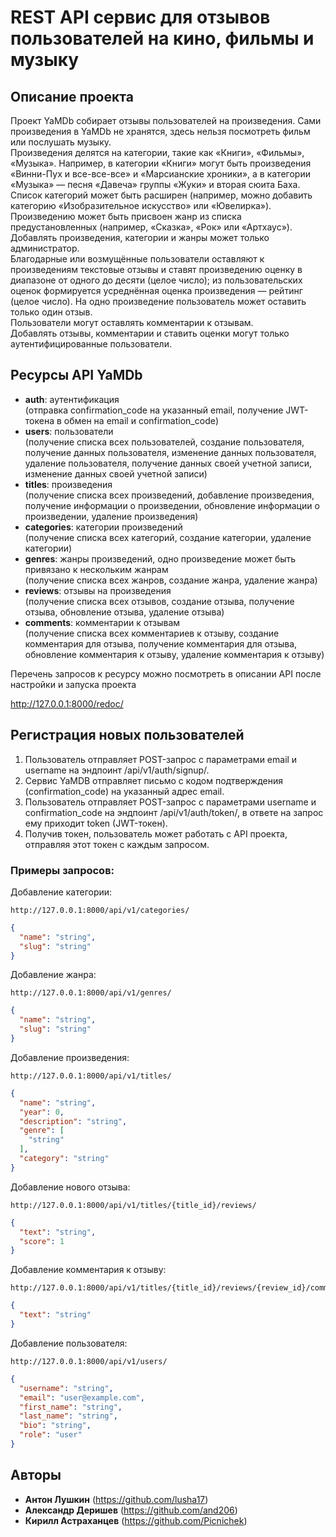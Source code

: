 # REST API сервис для отзывов пользователей на кино, фильмы и музыку

## Описание проекта

Проект YaMDb собирает отзывы пользователей на произведения. Сами произведения в YaMDb не хранятся, здесь нельзя посмотреть фильм или послушать музыку.<br>
Произведения делятся на категории, такие как «Книги», «Фильмы», «Музыка». Например, в категории «Книги» могут быть произведения «Винни-Пух и все-все-все» и «Марсианские хроники», а в категории «Музыка» — песня «Давеча» группы «Жуки» и вторая сюита Баха. Список категорий может быть расширен (например, можно добавить категорию «Изобразительное искусство» или «Ювелирка»).<br>
Произведению может быть присвоен жанр из списка предустановленных (например, «Сказка», «Рок» или «Артхаус»). 
Добавлять произведения, категории и жанры может только администратор.<br>
Благодарные или возмущённые пользователи оставляют к произведениям текстовые отзывы и ставят произведению оценку в диапазоне от одного до десяти (целое число); из пользовательских оценок формируется усреднённая оценка произведения — рейтинг (целое число). На одно произведение пользователь может оставить только один отзыв.<br>
Пользователи могут оставлять комментарии к отзывам.<br>
Добавлять отзывы, комментарии и ставить оценки могут только аутентифицированные пользователи.<br>

## Ресурсы API YaMDb

- **auth**: аутентификация<br>
  (отправка confirmation_code на указанный email, получение JWT-токена в обмен на email и confirmation_code)
- **users**: пользователи<br>
  (получение списка всех пользователей, создание пользователя, получение данных пользователя, изменение данных пользователя, удаление пользователя, получение данных своей учетной записи, изменение данных своей учетной записи)
- **titles**: произведения<br>
  (получение списка всех произведений, добавление произведения, получение информации о произведении, обновление информации о произведении, удаление произведения)
- **categories**: категории произведений<br>
  (получение списка всех категорий, создание категории, удаление категории)
- **genres**: жанры произведений, одно произведение может быть привязано к нескольким жанрам<br>
  (получение списка всех жанров, создание жанра, удаление жанра)
- **reviews**: отзывы на произведения<br>
  (получение списка всех отзывов, создание отзыва, получение отзыва, обновление отзыва, удаление отзыва)
- **comments**: комментарии к отзывам<br>
  (получение списка всех комментариев к отзыву, создание комментария для отзыва, получение комментария для отзыва, обновление комментария к отзыву, удаление комментария к отзыву)

Перечень запросов к ресурсу можно посмотреть в описании API после настройки и запуска проекта

http://127.0.0.1:8000/redoc/

## Регистрация новых пользователей

1. Пользователь отправляет POST-запрос с параметрами email и username на эндпоинт /api/v1/auth/signup/.
2. Сервис YaMDB отправляет письмо с кодом подтверждения (confirmation_code) на указанный адрес email.
3. Пользователь отправляет POST-запрос с параметрами username и confirmation_code на эндпоинт /api/v1/auth/token/, в ответе на запрос ему приходит token (JWT-токен).
4. Получив токен, пользователь может работать с API проекта, отправляя этот токен с каждым запросом. 

### Примеры запросов:

Добавление категории:

```
http://127.0.0.1:8000/api/v1/categories/
```

```json
{
  "name": "string",
  "slug": "string"
}
```

Добавление жанра:

```
http://127.0.0.1:8000/api/v1/genres/
```

```json
{
  "name": "string",
  "slug": "string"
}
```

Добавление произведения:

```
http://127.0.0.1:8000/api/v1/titles/
```

```json
{
  "name": "string",
  "year": 0,
  "description": "string",
  "genre": [
    "string"
  ],
  "category": "string"
}
```

Добавление нового отзыва:

```
http://127.0.0.1:8000/api/v1/titles/{title_id}/reviews/
```

```json
{
  "text": "string",
  "score": 1
}
```

Добавление комментария к отзыву:

```
http://127.0.0.1:8000/api/v1/titles/{title_id}/reviews/{review_id}/comments/
```

```json
{
  "text": "string"
}
```

Добавление пользователя:

```
http://127.0.0.1:8000/api/v1/users/
```

```json
{
  "username": "string",
  "email": "user@example.com",
  "first_name": "string",
  "last_name": "string",
  "bio": "string",
  "role": "user"
}
```

## Авторы
+ **Антон Лушкин** (https://github.com/lusha17)
+ **Александр Деришев** (https://github.com/and206)
+ **Кирилл Астраханцев** (https://github.com/Picnichek)
